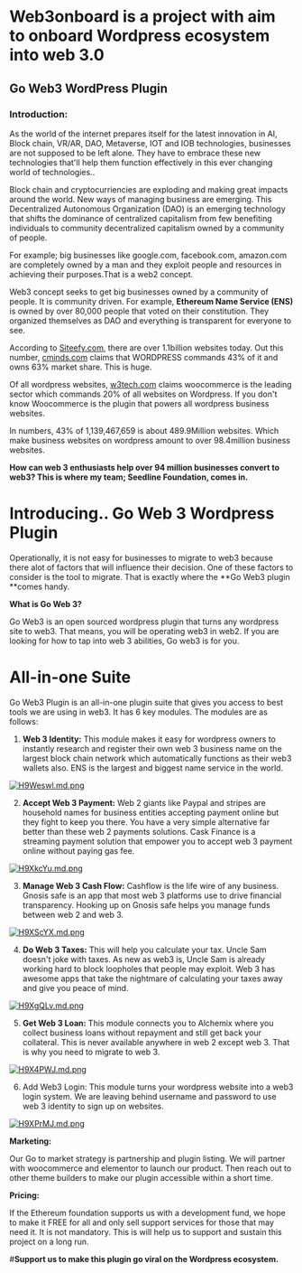 #  **Web3onboard is a project with aim to onboard  Wordpress ecosystem into web 3.0**
 
 



## Go Web3 WordPress Plugin


 ### Introduction:

As the world of the internet prepares itself for the latest innovation in AI, Block chain, VR/AR, DAO, Metaverse, IOT and IOB technologies, businesses are not supposed to be left alone. They have to embrace these new technologies that'll help them function effectively in this ever changing world of technologies..

 
Block chain and cryptocurriencies are exploding and making  great impacts around the world. New ways of managing business are emerging. This Decentralized Autonomous Organization (DAO) is an emerging technology that shifts the dominance of centralized capitalism from few benefiting individuals to community decentralized capitalism owned by a community of people. 

For example; big businesses like google.com, facebook.com, amazon.com are completely owned by a man and they exploit people and resources in achieving their purposes.That is a web2 concept.

Web3 concept seeks to get big businesses owned by a community of people. It is community driven. For example, **Ethereum Name Service (ENS)** is owned by over 80,000 people that voted on their constitution. They organized themselves as DAO and everything is transparent for everyone to see.

According to [Siteefy.com](https://siteefy.com/how-many-websites-are-there/), there are over 1.1billion websites today. Out this number, [cminds.com](https://www.cminds.com/blog/wordpress/wordpress-market-share-2021/#:~:text=WordPress%20Market%20Share%20Tops%2040%25&text=Its%20latest%20figures%20show%20that,when%20you%20narrow%20the%20data.) claims that WORDPRESS commands 43% of it and owns 63% market share. This is huge.

Of all wordpress websites, [w3tech.com](https://w3techs.com/technologies/details/cm-wordpress) claims woocommerce is the leading sector which commands 20% of all websites on Wordpress. If you don't know Woocommerce is the plugin that powers all wordpress business websites.

 In numbers, 43% of 1,139,467,659 is about 489.9Million websites. Which make business websites on wordpress amount to over 98.4million business websites. 

**How can web 3 enthusiasts help over 94 million businesses convert to web3? This is where my team; Seedline Foundation, comes in.**


# **Introducing.. Go Web 3 Wordpress Plugin**

Operationally, it is not easy for businesses to migrate to web3 because there alot of factors that will influence their decision. One of these factors to consider is the tool to migrate. That is exactly where the **Go Web3 plugin **comes handy. 

**What is Go Web 3?**

Go Web3  is an open sourced wordpress plugin that turns any wordpress site to web3. That means, you will be operating web3 in web2. If you are looking for how to tap into web 3 abilities, Go web3 is for you. 


# **All-in-one Suite**

Go Web3 Plugin is an all-in-one plugin suite that gives you access to best tools we are using in web3. It has 6 key modules. The modules are as follows:



1. **Web 3 Identity:** This module makes it easy for wordpress owners to instantly research and register their own web 3 business name on the largest block chain network which automatically functions as their web3 wallets also. ENS is the largest and biggest name service in the world. 

[![H9Weswl.md.png](https://iili.io/H9Weswl.md.png)](https://freeimage.host/i/H9Weswl)

2. **Accept Web 3 Payment:** Web 2 giants like Paypal and stripes are household names for business entities accepting payment online but they fight to keep you there. You have a very simple alternative far better  than these web 2 payments solutions. 
Cask Finance is a streaming payment solution that empower you to accept web 3 payment online without paying gas fee. 

[![H9XkcYu.md.png](https://iili.io/H9XkcYu.md.png)](https://freeimage.host/i/H9XkcYu)


3. **Manage Web 3 Cash Flow:** Cashflow is the life wire of any business. Gnosis safe is an app that most web 3 platforms use to drive financial transparency. Hooking up on Gnosis safe helps you manage funds between web 2 and web 3. 

[![H9XScYX.md.png](https://iili.io/H9XScYX.md.png)](https://freeimage.host/i/H9XScYX)

4. **Do Web 3 Taxes:** This will help you calculate your tax. Uncle Sam doesn't joke with taxes. As new as web3 is, Uncle Sam is already working hard to block loopholes that people may exploit. Web 3 has awesome apps that take the nightmare of calculating your taxes away and give you peace of mind. 

[![H9XgQLv.md.png](https://iili.io/H9XgQLv.md.png)](https://freeimage.host/i/H9XgQLv)

5. **Get Web 3 Loan:** This module connects you to Alchemix where you collect business loans without repayment and still get back your collateral. This is never available anywhere in web 2 except web 3. That is why you need to migrate to web 3. 


[![H9X4PWJ.md.png](https://iili.io/H9X4PWJ.md.png)](https://freeimage.host/i/H9X4PWJ)

6. Add Web3 Login: This module turns your wordpress website into a web3 login system. We are leaving behind username and password to use web 3 identity to sign up on websites.  

[![H9XPrMJ.md.png](https://iili.io/H9XPrMJ.md.png)](https://freeimage.host/i/H9XPrMJ)


**Marketing:** 

Our Go to market strategy is partnership and plugin listing. We will partner with woocommerce and elementor to launch our product. Then reach out to other theme builders to make our plugin accessible within a short time.

**Pricing:** 

If the Ethereum foundation supports us with a development fund, we hope to make it FREE for all and only sell support services for those that may need it. It is not mandatory. This is will help us to support and sustain this project on a long run.

#**Support us to make this plugin go viral on the Wordpress ecosystem.** 



